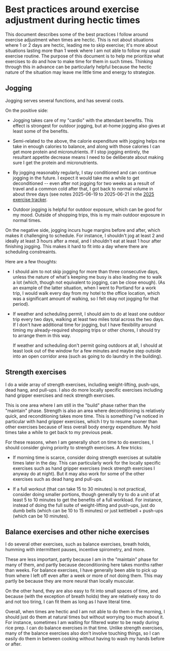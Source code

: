 # Best practices around exercise adjustment during hectic times

This document describes some of the best practices I follow around
exercise adjustment when times are hectic. This is not about
situations where 1 or 2 days are hectic, leading me to skip exercise;
it's more about situations lasting more than 1 week where I am not
able to follow my usual exercise routine. The purpose of this document
is to help me prioritize what exercises to do and how to make time for
them in such times. Thinking through this in advance can be
particularly helpful because the hectic nature of the situation may
leave me little time and energy to strategize.

## Jogging

Jogging serves several functions, and has several costs.

On the positive side:

* Jogging takes care of my "cardio" with the attendant benefits. This
  effect is strongest for outdoor jogging, but at-home jogging also
  gives at least some of the benefits.

* Semi-related to the above, the calorie expenditure with jogging
  helps me take in enough calories to balance, and along with those
  calories I can get more protein and micronutrients. If I stop
  jogging entirely, the resultant appetite decrease means I need to be
  deliberate about making sure I get the protein and micronutrients.

* By jogging reasonably regularly, I stay conditioned and can continue
  jogging in the future. I expect it would take me a while to get
  deconditioned -- even after not jogging for two weeks as a result of
  travel and a common cold after that, I got back to normal volume in
  about three days (see notes 2025-06-19 to 2025-06-21 in the [2025
  exercise tracker](../events/2025/2025-exercise-tracker.md).

* Outdoor jogging is helpful for outdoor exposure, which can be good
  for my mood. Outside of shopping trips, this is my main outdoor
  exposure in normal times.

On the negative side, jogging incurs huge margins before and after,
which makes it challenging to schedule. For instance, I shouldn't jog
at least 2 and ideally at least 3 hours after a meal, and I shouldn't
eat at least 1 hour after finishing jogging. This makes it hard to fit
into a day where there are scheduling constreaints.

Here are a few thoughts:

* I should aim to not skip jogging for more than three consecutive
  days, unless the nature of what's keeping me busy is also leading me
  to walk a lot (which, though not equivalent to jogging, can be close
  enough). (As an example of the latter situation, when I went to
  Portland for a work trip, I would walk every day from my hotel to
  the office location, which was a significant amount of walking, so I
  felt okay not jogging for that period).

* If weather and scheduling permit, I should aim to do at least one
  outdoor trip every two days, walking at least two miles total across
  the two days. If I don't have additional time for jogging, but I
  have flexibility around timing my already-required shopping trips or
  other chores, I should try to arrange them in this way.

  If weather and scheduling don't permit going outdoors at all, I
  should at least look out of the window for a few minutes and maybe
  step outside into an open corridor area (such as going to do laundry
  in the building).

## Strength exercises

I do a wide array of strength exercises, including weight-lifting,
push-ups, dead hang, and pull-ups. I also do more locally specific
exercises including hand gripper exercises and neck strength
exercises.

This is one area where I am still in the "build" phase rather than the
"maintain" phase. Strength is also an area where deconditioning is
relatively quick, and reconditioning takes more time. This is
something I've noticed in particular with hand gripper exercises,
which I try to resume sooner than other exercises because of less
overall body energy expenditure. My hold times take a while to get
back to my previous peak.

For these reasons, when I am generally short on time to do exercises,
I should consider giving priority to strength exercises. A few tricks:

* If morning time is scarce, consider doing strength exercises at
  suitable times later in the day. This can particularly work for the
  locally specific exercises such as hand gripper exercises (neck
  strength exercises I anyway do at night). But it may also work for
  some of the other exercises such as dead hang and pull-ups.

* If a full workout (that can take 15 to 30 minutes) is not practical,
  consider doing smaller portions, though generally try to do a unit
  of at least 5 to 10 minutes to get the benefits of a full
  workload. For instance, instead of doing the full suite of
  weight-lifting and push-ups, just do dumb bells (which can be 10 to
  15 minutes) or just kettlebell + push-ups (which can be 10 minutes).

## Balance exercises and other niche exercises

I do several other exercises, such as balance exercises, breath holds,
humming with intermittent pauses, incentive spirometry, and more.

These are less important, partly because I am in the "maintain" phase
for many of them, and partly because deconditioning here takes months
rather than weeks. For balance exercises, I have generally been able
to pick up from where I left off even after a week or more of not
doing them. This may partly be because they are more neural than
locally muscular.

On the other hand, they are also easy to fit into small spaces of
time, and because (with the exception of breath holds) they are
relatively easy to do and not too tiring, I can fit them as long as I
have literal time.

Overall, when times are hectic and I am not able to do them in the
morning, I should just do them at natural times but without worrying
too much about it. For instance, sometimes I am waiting for filtered
water to be ready during rice prep. I can do balance exercises in that
time. Unlike strength exercises, many of the balance exercises also
don't involve touching things, so I can easily do them in between
cooking without having to wash my hands before or after.
